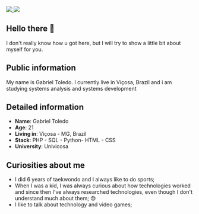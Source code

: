 <div>
    <a target='_blank' href="https://www.instagram.com/gabrielttoledoo/">
        <img src="https://img.shields.io/badge/Instagram-E4405F?style=for-the-badge&logo=instagram&logoColor=white">
    </a>
    <a target='_blank' href="https://www.linkedin.com/in/gabriel-toledo-13770124a/">
        <img src="https://img.shields.io/badge/LinkedIn-0077B5?style=for-the-badge&logo=linkedin&logoColor=white">
    </a>
</div>

## Hello there 👋

I don't really know how u got here, but I will try to show a little bit about myself for you.

## Public information

My name is Gabriel Toledo. I currently live in Viçosa, Brazil and i am studying systems analysis and systems development
## Detailed information

* **Name**: Gabriel Toledo
* **Age**: 21
* **Living in**: Viçosa - MG, Brazil
* **Stack**: PHP - SQL - Python- HTML - CSS
* **University**: Univicosa 

## Curiosities about me

* I did 6 years of taekwondo and I always like to do sports;
* When I was a kid, I was always curious about how technologies worked and since then I've always researched technologies, even though I don't understand much about them; 😓
* I like to talk about technology and video games;
